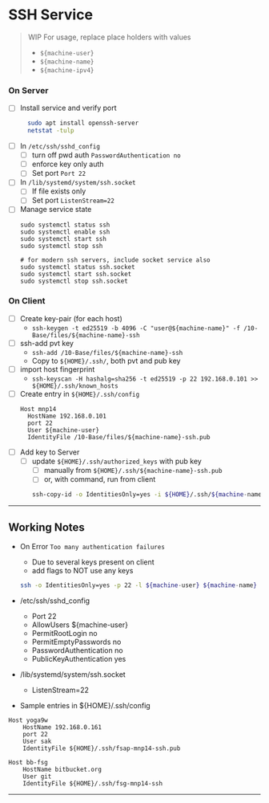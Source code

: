 # SSH Service
> WIP
> For usage, replace place holders with values
> - `${machine-user}`
> - `${machine-name}`
> - `${machine-ipv4}`

### On Server
- [ ] Install service and verify port
  ```sh
	sudo apt install openssh-server
	netstat -tulp
  ```
- [ ] In `/etc/ssh/sshd_config`
  - [ ] turn off pwd auth `PasswordAuthentication no`
  - [ ] enforce key only auth
  - [ ] Set port `Port 22`
- [ ] In `/lib/systemd/system/ssh.socket`
  - [ ] If file exists only
  - [ ] Set port `ListenStream=22`
- [ ] Manage service state
	```
	sudo systemctl status ssh
	sudo systemctl enable ssh
	sudo systemctl start ssh
	sudo systemctl stop ssh
	
  # for modern ssh servers, include socket service also
  sudo systemctl status ssh.socket
  sudo systemctl start ssh.socket
  sudo systemctl stop ssh.socket
	```
	
### On Client
- [ ] Create key-pair (for each host)
  - `ssh-keygen -t ed25519 -b 4096 -C "user@${machine-name}" -f /10-Base/files/${machine-name}-ssh`
- [ ] ssh-add pvt key
  - `ssh-add /10-Base/files/${machine-name}-ssh`
  - Copy to `${HOME}/.ssh/`, both pvt and pub key
- [ ] import host fingerprint
  - `ssh-keyscan -H hashalg=sha256 -t ed25519 -p 22 192.168.0.101 >> ${HOME}/.ssh/known_hosts`
- [ ] Create entry in `${HOME}/.ssh/config`
	```
	Host mnp14
      HostName 192.168.0.101
      port 22
      User ${machine-user}
      IdentityFile /10-Base/files/${machine-name}-ssh.pub
	```
- [ ] Add key to Server
  - [ ] update `${HOME}/.ssh/authorized_keys` with pub key
    - [ ] manually from `${HOME}/.ssh/${machine-name}-ssh.pub`
    - [ ] or, with command, run from client
    ```sh
    ssh-copy-id -o IdentitiesOnly=yes -i ${HOME}/.ssh/${machine-name}-ssh.pub -p 22 ${machine-user}@${machine-name}
    ```

---
## Working Notes
- On Error `Too many authentication failures`
  - Due to several keys present on client
  - add flags to NOT use any keys
  ```sh
  ssh -o IdentitiesOnly=yes -p 22 -l ${machine-user} ${machine-name}
  ```

- /etc/ssh/sshd_config
    - Port 22
    - AllowUsers ${machine-user}
    - PermitRootLogin no
    - PermitEmptyPasswords no
    - PasswordAuthentication no
    - PublicKeyAuthentication yes

- /lib/systemd/system/ssh.socket
    - ListenStream=22

- Sample entries in ${HOME}/.ssh/config
```
Host yoga9w
    HostName 192.168.0.161
    port 22
    User sak
    IdentityFile ${HOME}/.ssh/fsap-mnp14-ssh.pub

Host bb-fsg
    HostName bitbucket.org
    User git
    IdentityFile ${HOME}/.ssh/fsg-mnp14-ssh
```
---
